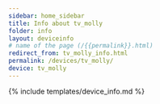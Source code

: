 ```yaml
---
sidebar: home_sidebar
title: Info about tv_molly
folder: info
layout: deviceinfo
# name of the page (/{{permalink}}.html)
redirect_from: tv_molly_info.html
permalink: /devices/tv_molly/
device: tv_molly
---
```

{% include templates/device_info.md %}

